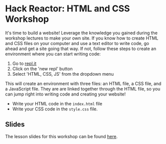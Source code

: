 # Hack Reactor: HTML and CSS Workshop

It's time to build a website! Leverage the knowledge you gained during the workshop lectures to make your own site. If you know how to create HTML and CSS files on your computer and use a text editor to write code, go ahead and get a site going that way. If not, follow these steps to create an environment where you can start writing code:

1. Go to [repl.it](https://repl.it)
2. Click on the 'new repl' button
3. Select 'HTML, CSS, JS' from the dropdown menu

This will create an environment with three files: an HTML file, a CSS file, and a JavaScript file. They are are linked together through the HTML file, so you can jump right into writing code and creating your website! 

- Write your HTML code in the `index.html` file
- Write your CSS code in the `style.css` file.

## Slides

The lesson slides for this workshop can be found [here](https://docs.google.com/presentation/d/e/2PACX-1vQMV_7SdB1wNDdd-LirrNSv-K5AsQWO1eLFTnNWNIJlAVHS-cz7ffztwr8hFL8cgL6o0XQiUnghZrgB/pub?start=false).
